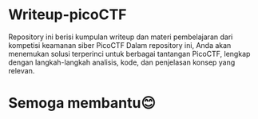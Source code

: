 # Writeup-picoCTF
Repository ini berisi kumpulan writeup dan materi pembelajaran dari kompetisi keamanan siber PicoCTF
Dalam repository ini, Anda akan menemukan solusi terperinci untuk berbagai tantangan PicoCTF, lengkap dengan langkah-langkah analisis, kode, dan penjelasan konsep yang relevan.
# Semoga membantu😊

